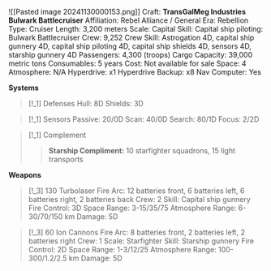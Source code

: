 ![[Pasted image 20241130000153.png]]
Craft: **TransGalMeg Industries Bulwark Battlecruiser**
Affiliation: Rebel Alliance / General
Era: Rebellion
Type: Cruiser
Length: 3,200 meters
Scale: Capital
Skill: Capital ship piloting: Bulwark Battlecruiser
Crew: 9,252
Crew Skill: Astrogation 4D, capital ship gunnery 4D, capital ship piloting 4D, capital ship shields 4D, sensors 4D, starship gunnery 4D
Passengers: 4,300 (troops)
Cargo Capacity: 39,000 metric tons
Consumables: 5 years
Cost: Not available for sale
Space: 4
Atmosphere: N/A
Hyperdrive: x1
Hyperdrive Backup: x8
Nav Computer: Yes

**Systems**
> [!_1] Defenses
> Hull: 8D
> Shields: 3D

> [!_1] Sensors
> Passive: 20/0D
> Scan: 40/0D
> Search: 80/1D
> Focus: 2/2D

> [!_1] Complement
> > **Starship Compliment:** 10 starfighter squadrons, 15 light transports

**Weapons**
> [!_3] 130 Turbolaser
> Fire Arc: 12 batteries front, 6 batteries left, 6 batteries right,
> 2 batteries back
> Crew: 2
> Skill: Capital ship gunnery
> Fire Control: 3D
> Space Range: 3-15/35/75
> Atmosphere Range: 6-30/70/150 km
> Damage: 5D

> [!_3] 60 Ion Cannons
> Fire Arc: 8 batteries front, 2 batteries left, 2 batteries right
> Crew: 1
> Scale: Starfighter
> Skill: Starship gunnery
> Fire Control: 2D
> Space Range: 1-3/12/25
> Atmosphere Range: 100-300/1.2/2.5 km
> Damage: 5D


